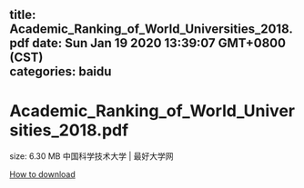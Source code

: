
title: Academic_Ranking_of_World_Universities_2018.pdf
date: Sun Jan 19 2020 13:39:07 GMT+0800 (CST)    
categories: baidu
---

# Academic_Ranking_of_World_Universities_2018.pdf
size: 6.30 MB
 中国科学技术大学 | 最好大学网
 

[How to download](https://bpcam.bemobtrk.com/go/2ceec3aa-1ca2-46d6-b9ff-aaa5c184517c?jno=1407)